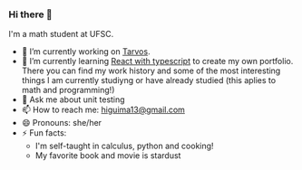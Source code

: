 ### Hi there 👋
I'm a math student at UFSC.

- 🔭 I’m currently working on [Tarvos](https://tarvos.ag/).
- 🌱 I’m currently learning [React with typescript](https://github.com/higuima/higuima-portfolio) to create my own portfolio. There you can find my work history and some of the most interesting things I am currently studiyng or have already studied (this aplies to math and programming!)
- 💬 Ask me about unit testing
- 📫 How to reach me: higuima13@gmail.com
- 😄 Pronouns: she/her
- ⚡ Fun facts: 
    - I'm self-taught in calculus, python and cooking!
    - My favorite book and movie is stardust
